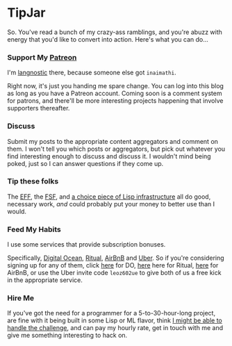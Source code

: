 # TipJar

So. You've read a bunch of my crazy-ass ramblings, and you're abuzz with energy that you'd like to convert into action. Here's what you can do...

### Support My [Patreon](https://www.patreon.com/langnostic)

I'm [langnostic](https://www.patreon.com/langnostic) there, because someone else got `inaimathi`.

Right now, it's just you handing me spare change. You can log into this blog as long as you have a Patreon account. Coming soon is a comment system for patrons, and there'll be more interesting projects happening that involve supporters thereafter.

### Discuss

Submit my posts to the appropriate content aggregators and comment on them. I won't tell you which posts or aggregators, but pick out whatever you find interesting enough to discuss and discuss it. I wouldn't mind being poked, just so I can answer questions if they come up.

### Tip these folks

The [EFF](https://supporters.eff.org/donate), the [FSF](https://my.fsf.org/donate/), and [a choice piece of Lisp infrastructure](https://www.quicklisp.org/donations.html) all do good, necessary work, _and_ could probably put your money to better use than I would.

### Feed My Habits

I use some services that provide subscription bonuses.

Specifically, [Digital Ocean](http://www.digitalocean.com/?refcode=445ca16e1a76), [Ritual](http://invite.ritual.co/LEO4857), [AirBnB](http://www.airbnb.ca/c/leoz1320) and [Uber](https://www.uber.com/?exp=hp-c). So if you're considering signing up for any of them, click [here](http://www.digitalocean.com/?refcode=445ca16e1a76) for DO, [here](http://invite.ritual.co/LEO4857) here for Ritual, [here](https://www.airbnb.ca/c/leoz1320) for AirBnB, or use the Uber invite code `leoz602ue` to give both of us a free kick in the appropriate service.

### Hire Me

If you've got the need for a programmer for a 5-to-30-hour-long project, are fine with it being built in some Lisp or ML flavor, think [I might be able to handle the challenge](http://stackoverflow.com/cv/inaimathi), and can pay my hourly rate, get in touch with me and give me something interesting to hack on.

